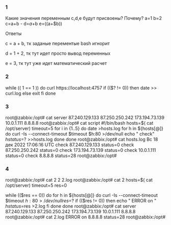 ###  1
Какие значения переменным c,d,e будут присвоены? Почему?
a=1
b=2
c=a+b - 
d=$a+$b
e=$(($a+$b))

Ответы

c = a + b, тк заданые перементые bash игнорит

d = 1 + 2, тк тут идет просто вывод переменных 

e = 3, тк тут уже идет математический расчет 

### 2
 while (( 1 == 1 ))
    do
        curl https://localhost:4757
        if (($? != 0))
        then
            date >> curl.log
        else exit
        fi
   done

### 3

root@zabbix:/opt# cat server
87.240.129.133
87.250.250.242
173.194.73.139
10.0.1.111
8.8.8.8
root@zabbix:/opt# cat script
#!/bin/bash
hosts=$( cat /opt/server)
timeout=5
for i in {1..5}
do
date >hosts.log
    for h in ${hosts[@]}
    do
        curl -Is --connect-timeout $timeout $h:80 >/dev/null
        echo "    check" $h status=$? >>hosts.log
    done
done
root@zabbix:/opt# cat hosts.log
Вс 18 дек 2022 17:06:16 UTC
    check 87.240.129.133 status=0
    check 87.250.250.242 status=0
    check 173.194.73.139 status=0
    check 10.0.1.111 status=0
    check 8.8.8.8 status=28
root@zabbix:/opt#

### 4

root@zabbix:/opt# cat 2
2      2.log
root@zabbix:/opt# cat 2
hosts=$( cat /opt/server)
timeout=5
res=0

while (($res == 0))
do
    for h in ${hosts[@]}
    do
        curl -Is --connect-timeout $timeout $h:80 >/dev/null
        res=$?
        if (($res != 0))
        then
            echo "    ERROR on " $h status=$res >2.log
        fi
    done
done
root@zabbix:/opt# cat server
87.240.129.133
87.250.250.242
173.194.73.139
10.0.1.111
8.8.8.8
root@zabbix:/opt# cat 2.log
    ERROR on  8.8.8.8 status=28
root@zabbix:/opt#


